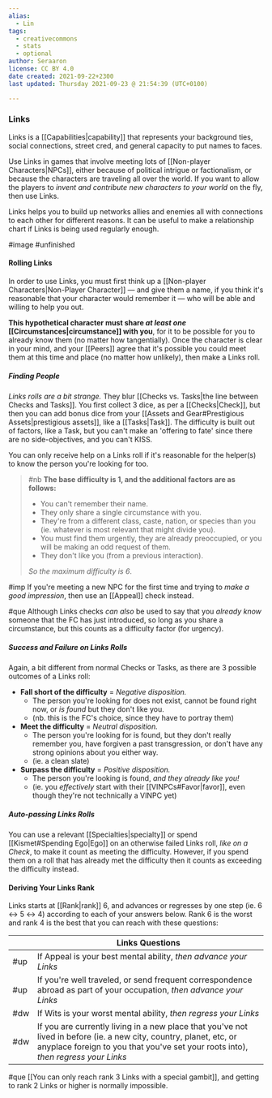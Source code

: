 ```yaml
---
alias:
  - Lin
tags:
  - creativecommons
  - stats
  - optional
author: Seraaron
license: CC BY 4.0
date created: 2021-09-22+2300
last updated: Thursday 2021-09-23 @ 21:54:39 (UTC+0100)

---
```


### Links

Links is a [[Capabilities|capability]] that represents your background ties, social connections, street cred, and general capacity to put names to faces.

Use Links in games that involve meeting lots of [[Non-player Characters|NPCs]], either because of political intrigue or factionalism, or because the characters are traveling all over the world. If you want to allow the players to _invent and contribute new characters to your world_ on the fly, then use Links.

Links helps you to build up networks allies and enemies all with connections to each other for different reasons. It can be useful to make a relationship chart if Links is being used regularly enough.

#image #unfinished

#### Rolling Links

In order to use Links, you must first think up a [[Non-player Characters|Non-Player Character]] — and give them a name, if you think it's reasonable that your character would remember it — who will be able and willing to help you out.

**This hypothetical character must share _at least one_ [[Circumstances|circumstance]] with you**, for it to be possible for you to already know them (no matter how tangentially). Once the character is clear in your mind, and your [[Peers]] agree that it's possible you could meet them at this time and place (no matter how unlikely), then make a Links roll.

##### Finding People

_Links rolls are a bit strange._ They blur [[Checks vs. Tasks|the line between Checks and Tasks]]. You first collect 3 dice, as per a [[Checks|Check]], but then you can add bonus dice from your [[Assets and Gear#Prestigious Assets|prestigious assets]], like a [[Tasks|Task]]. The difficulty is built out of factors, like a Task, but you can't make an 'offering to fate' since there are no side-objectives, and you can't KISS.

You can only receive help on a Links roll if it's reasonable for the helper(s) to know the person you're looking for too.

> #nb
> **The base difficulty is 1, and the additional factors are as follows:**
>
> -   You can't remember their name.
> -   They only share a single circumstance with you.
> -   They're from a different class, caste, nation, or species than you (ie. whatever is most relevant that might divide you).
> -   You must find them urgently, they are already preoccupied, or you will be making an odd request of them.
> -   They don't like you (from a previous interaction).
>
> _So the maximum difficulty is 6_.

#imp If you're meeting a new NPC for the first time and trying to _make a good impression_, then use an [[Appeal]] check instead.

#que Although Links checks _can also_ be used to say that you _already know_ someone that the FC has just introduced, so long as you share a circumstance, but this counts as a difficulty factor (for urgency).

##### Success and Failure on Links Rolls

Again, a bit different from normal Checks or Tasks, as there are 3 possible outcomes of a Links roll:

-   **Fall short of the difficulty** = _Negative disposition._
    -   The person you're looking for does not exist, cannot be found right now, or _is found_ but they don't like you.
    -   (nb. this is the FC's choice, since they have to portray them)
-   **Meet the difficulty** = _Neutral disposition._
    -   The person you're looking for is found, but they don't really remember you, have forgiven a past transgression, or don't have any strong opinions about you either way.
    -   (ie. a clean slate)
-   **Surpass the difficulty** = _Positive disposition._
    -   The person you're looking is found, _and they already like you!_
    -   (ie. you _effectively_ start with their [[VINPCs#Favor|favor]], even though they're not technically a VINPC yet)

##### Auto-passing Links Rolls

You can use a relevant [[Specialties|specialty]] or spend [[Kismet#Spending Ego|Ego]] on an otherwise failed Links roll, _like on a Check_, to make it count as meeting the difficulty. However, if you spend them on a roll that has already met the difficulty then it counts as exceeding the difficulty instead.

#### Deriving Your Links Rank

Links starts at [[Rank|rank]] 6, and advances or regresses by one step (ie. 6 ↔ 5 ↔ 4) according to each of your answers below. Rank 6 is the worst and rank 4 is the best that you can reach with these questions:

|     | Links Questions                                                                                                                                                                                          |
| --- | -------------------------------------------------------------------------------------------------------------------------------------------------------------------------------------------------------- |
| #up | If Appeal is your best mental ability, _then advance your Links_                                                                                                                                         |
| #up | If you're well traveled, or send frequent correspondence abroad as part of your occupation, _then advance your Links_                                                                                    |
| #dw | If Wits is your worst mental ability, _then regress your Links_                                                                                                                                          |
| #dw | If you are currently living in a new place that you've not lived in before (ie. a new city, country, planet, etc, or anyplace foreign to you that you've set your roots into), _then regress your Links_ |

#que [[You can only reach rank 3 Links with a special gambit]], and getting to rank 2 Links or higher is normally impossible.
